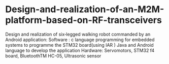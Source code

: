 # Design-and-realization-of-an-M2M-platform-based-on-RF-transceivers
Design and realization of six‐legged walking robot commanded by an Android application: Software : c language programming for embedded systems to programme the STM32 board(using IAR )  Java and Android language to develop the application Hardware: Servomotors, STM32 f4 board, BluetoothTM HC-05, Ultrasonic sensor
